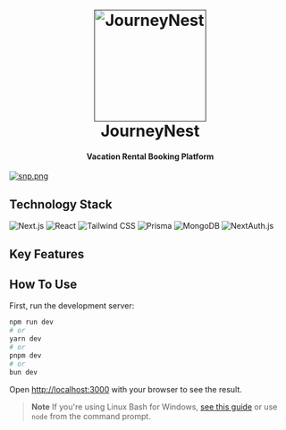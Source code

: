 <h1 align="center">
  <br>
  <a href=""><img src="https://i.postimg.cc/htVyYV3L/logo.png" alt="JourneyNest" width="200"></a>
  <br>
JourneyNest
  <br>
</h1>

<h4 align="center">Vacation Rental Booking Platform </h4>

[![snp.png](https://i.postimg.cc/g0nwJKFR/snp.png)](https://postimg.cc/VSPsZnNL)

## Technology Stack

![Next.js](https://img.shields.io/badge/Next.js-000000?style=for-the-badge&logo=next.js&logoColor=white) ![React](https://img.shields.io/badge/React-20232A?style=for-the-badge&logo=react&logoColor=61DAFB) ![Tailwind CSS](https://img.shields.io/badge/Tailwind_CSS-38B2AC?style=for-the-badge&logo=tailwind-css&logoColor=white) ![Prisma](https://img.shields.io/badge/Prisma-2D3748?style=for-the-badge&logo=prisma&logoColor=white) ![MongoDB](https://img.shields.io/badge/MongoDB-4EA94B?style=for-the-badge&logo=mongodb&logoColor=white) ![NextAuth.js](https://img.shields.io/badge/NextAuth.js-FFFFFF?style=for-the-badge&logo=next.js&logoColor=000000)


## Key Features



## How To Use
First, run the development server:

```bash
npm run dev
# or
yarn dev
# or
pnpm dev
# or
bun dev
```

Open [http://localhost:3000](http://localhost:3000) with your browser to see the result.

> **Note**
> If you're using Linux Bash for Windows, [see this guide](https://www.howtogeek.com/261575/how-to-run-graphical-linux-desktop-applications-from-windows-10s-bash-shell/) or use `node` from the command prompt.






